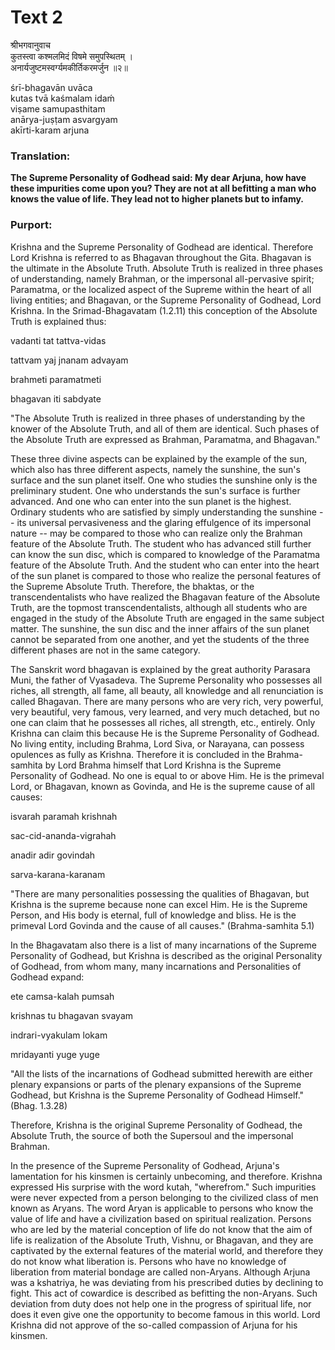 # Text 2

श्रीभगवानुवाच  
कुतस्त्वा कश्मलमिदं विषमे समुपस्थितम् ।  
अनार्यजुष्टमस्वर्ग्यमकीर्तिकरमर्जुन ॥२॥

śrī-bhagavān uvāca  
kutas tvā kaśmalam idaḿ  
viṣame samupasthitam  
anārya-juṣṭam asvargyam  
akīrti-karam arjuna



### Translation:

**The Supreme Personality of Godhead said: My dear Arjuna, how have these impurities come upon you? They are not at all befitting a man who knows the value of life. They lead not to higher planets but to infamy.**

### Purport:

Krishna and the Supreme Personality of Godhead are identical. Therefore Lord Krishna is referred to as Bhagavan throughout the Gita. Bhagavan is the ultimate in the Absolute Truth. Absolute Truth is realized in three phases of understanding, namely Brahman, or the impersonal all-pervasive spirit; Paramatma, or the localized aspect of the Supreme within the heart of all living entities; and Bhagavan, or the Supreme Personality of Godhead, Lord Krishna. In the Srimad-Bhagavatam (1.2.11) this conception of the Absolute Truth is explained thus:

vadanti tat tattva-vidas

tattvam yaj jnanam advayam

brahmeti paramatmeti

bhagavan iti sabdyate

"The Absolute Truth is realized in three phases of understanding by the knower of the Absolute Truth, and all of them are identical. Such phases of the Absolute Truth are expressed as Brahman, Paramatma, and Bhagavan."

These three divine aspects can be explained by the example of the sun, which also has three different aspects, namely the sunshine, the sun's surface and the sun planet itself. One who studies the sunshine only is the preliminary student. One who understands the sun's surface is further advanced. And one who can enter into the sun planet is the highest. Ordinary students who are satisfied by simply understanding the sunshine -- its universal pervasiveness and the glaring effulgence of its impersonal nature -- may be compared to those who can realize only the Brahman feature of the Absolute Truth. The student who has advanced still further can know the sun disc, which is compared to knowledge of the Paramatma feature of the Absolute Truth. And the student who can enter into the heart of the sun planet is compared to those who realize the personal features of the Supreme Absolute Truth. Therefore, the bhaktas, or the transcendentalists who have realized the Bhagavan feature of the Absolute Truth, are the topmost transcendentalists, although all students who are engaged in the study of the Absolute Truth are engaged in the same subject matter. The sunshine, the sun disc and the inner affairs of the sun planet cannot be separated from one another, and yet the students of the three different phases are not in the same category.

The Sanskrit word bhagavan is explained by the great authority Parasara Muni, the father of Vyasadeva. The Supreme Personality who possesses all riches, all strength, all fame, all beauty, all knowledge and all renunciation is called Bhagavan. There are many persons who are very rich, very powerful, very beautiful, very famous, very learned, and very much detached, but no one can claim that he possesses all riches, all strength, etc., entirely. Only Krishna can claim this because He is the Supreme Personality of Godhead. No living entity, including Brahma, Lord Siva, or Narayana, can possess opulences as fully as Krishna. Therefore it is concluded in the Brahma-samhita by Lord Brahma himself that Lord Krishna is the Supreme Personality of Godhead. No one is equal to or above Him. He is the primeval Lord, or Bhagavan, known as Govinda, and He is the supreme cause of all causes:

isvarah paramah krishnah

sac-cid-ananda-vigrahah

anadir adir govindah

sarva-karana-karanam

"There are many personalities possessing the qualities of Bhagavan, but Krishna is the supreme because none can excel Him. He is the Supreme Person, and His body is eternal, full of knowledge and bliss. He is the primeval Lord Govinda and the cause of all causes." (Brahma-samhita 5.1)

In the Bhagavatam also there is a list of many incarnations of the Supreme Personality of Godhead, but Krishna is described as the original Personality of Godhead, from whom many, many incarnations and Personalities of Godhead expand:

ete camsa-kalah pumsah

krishnas tu bhagavan svayam

indrari-vyakulam lokam

mridayanti yuge yuge

"All the lists of the incarnations of Godhead submitted herewith are either plenary expansions or parts of the plenary expansions of the Supreme Godhead, but Krishna is the Supreme Personality of Godhead Himself." (Bhag. 1.3.28)

Therefore, Krishna is the original Supreme Personality of Godhead, the Absolute Truth, the source of both the Supersoul and the impersonal Brahman.

In the presence of the Supreme Personality of Godhead, Arjuna's lamentation for his kinsmen is certainly unbecoming, and therefore. Krishna expressed His surprise with the word kutah, "wherefrom." Such impurities were never expected from a person belonging to the civilized class of men known as Aryans. The word Aryan is applicable to persons who know the value of life and have a civilization based on spiritual realization. Persons who are led by the material conception of life do not know that the aim of life is realization of the Absolute Truth, Vishnu, or Bhagavan, and they are captivated by the external features of the material world, and therefore they do not know what liberation is. Persons who have no knowledge of liberation from material bondage are called non-Aryans. Although Arjuna was a kshatriya, he was deviating from his prescribed duties by declining to fight. This act of cowardice is described as befitting the non-Aryans. Such deviation from duty does not help one in the progress of spiritual life, nor does it even give one the opportunity to become famous in this world. Lord Krishna did not approve of the so-called compassion of Arjuna for his kinsmen.